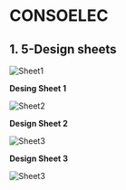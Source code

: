 # CONSOELEC


## 1. 5-Design sheets

![Sheet1](ConcoElec/img/1.jpg)

__Desing Sheet 1__

![Sheet2](ConcoElec/img/2.jpg)

__Design Sheet 2__

![Sheet3](ConcoElec/img/3.jpg)

__Design Sheet 3__

![Sheet3](ConcoElec/img/3.jpg)
